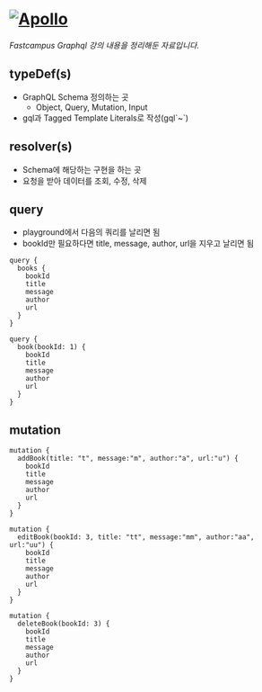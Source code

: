 # <a href="https://github.com/apollographql/apollo-server" target="_blank" title="apollo github page">![Apollo](https://user-images.githubusercontent.com/841294/53402609-b97a2180-39ba-11e9-8100-812bab86357c.png)</a>

_Fastcampus Graphql 강의 내용을 정리해둔 자료입니다._

## typeDef(s)

- GraphQL Schema 정의하는 곳
  - Object, Query, Mutation, Input
- gql과 Tagged Template Literals로 작성(gql\`~\`)

## resolver(s)

- Schema에 해당하는 구현을 하는 곳
- 요청을 받아 데이터를 조회, 수정, 삭제

## query

- playground에서 다음의 쿼리를 날리면 됨
- bookId만 필요하다면 title, message, author, url을 지우고 날리면 됨

```
query {
  books {
    bookId
    title
    message
    author
    url
  }
}
```

```
query {
  book(bookId: 1) {
    bookId
    title
    message
    author
    url
  }
}
```

## mutation

```
mutation {
  addBook(title: "t", message:"m", author:"a", url:"u") {
    bookId
    title
    message
    author
    url
  }
}
```

```
mutation {
  editBook(bookId: 3, title: "tt", message:"mm", author:"aa", url:"uu") {
    bookId
    title
    message
    author
    url
  }
}
```

```
mutation {
  deleteBook(bookId: 3) {
    bookId
    title
    message
    author
    url
  }
}
```
